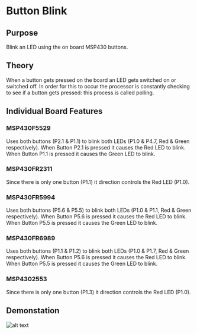 # Button Blink

## Purpose
Blink an LED using the on board MSP430 buttons.

## Theory

When a button gets pressed on the board an LED gets switched on or switched off. In order for this to occur the processor is constantly checking to see if a button gets pressed: this process is called polling. 

## Individual Board Features

### MSP430F5529
Uses both buttons (P2.1 & P1.1) to blink both LEDs (P1.0 & P4.7, Red & Green respectively). When Button P2.1 is pressed it causes the Red LED to blink. When Button P1.1 is pressed it causes the Green LED to blink.

### MSP430FR2311
Since there is only one button (P1.1) it direction controls the Red LED (P1.0).

### MSP430FR5994
Uses both buttons (P5.6 & P5.5) to blink both LEDs (P1.0 & P1.1, Red & Green respectively). When Button P5.6 is pressed it causes the Red LED to blink. When Button P5.5 is pressed it causes the Green LED to blink.

### MSP430FR6989
Uses both buttons (P1.1 & P1.2) to blink both LEDs (P1.0 & P1.7, Red & Green respectively). When Button P5.6 is pressed it causes the Red LED to blink. When Button P5.5 is pressed it causes the Green LED to blink.

### MSP4302553
Since there is only one button (P1.3) it direction controls the Red LED (P1.0).

## Demonstation

![alt text]()